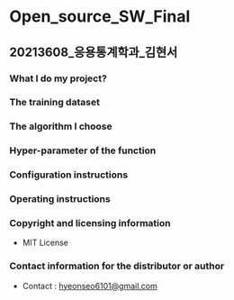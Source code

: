 # Open_source_SW_Final
## 20213608_응용통계학과_김현서

### What I do my project?


### The training dataset


### The algorithm I choose


### Hyper-parameter of the function


### Configuration instructions


### Operating instructions


### Copyright and licensing information
- MIT License

### Contact information for the distributor or author
- Contact : hyeonseo6101@gmail.com
